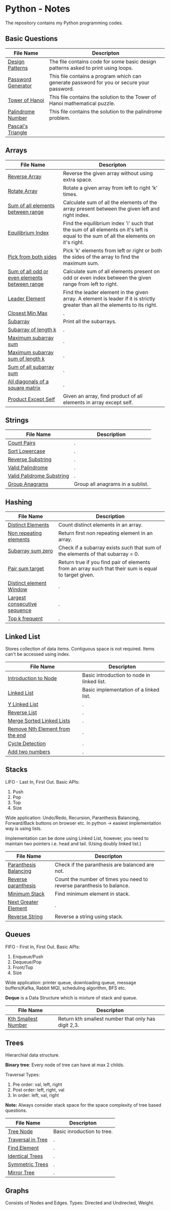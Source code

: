 # Python - Notes

The repository contains my Python programming codes.

## Basic Questions

|File Name | Descripton |
|---|---|
| [Design Patterns](/Python/DesignPatterns.py) | The file contains code for some basic design patterns asked to print using loops. |
| [Password Generator](/Python/PasswordGenerator.py) | This file contains a program which can generate password for you or secure your password. |
| [Tower of Hanoi](/Python/TowerOfHanoi.py) | This file contains the solution to the Tower of Hanoi mathematical puzzle. |
| [Palindrome Number](/Python/PalindromeNumber.py) | This file contains the solution to the palindrome problem. |
| [Pascal's Triangle](/Python/PascalTriangle.py) |  |

## Arrays

|File Name | Descripton |
|---|---|
| [Reverse Array](/Python/Arrays/reverseArray.py) | Reverse the given array without using extra space. |
| [Rotate Array](/Python/Arrays/rotateArray.py) | Rotate a given array from left to right 'k' times. |
| [Sum of all elements between range](/Python/Arrays/sumBtwLandR.py) | Calculate sum of all the elements of the array present between the given left and right index. |
| [Equilibrium Index](/Python/Arrays/equilibriumIndex.py) | Find the equilibrium index 'i' such that the sum of all elements on it's left is equal to the sum of all the elements on it's right. |
| [Pick from both sides](/Python/Arrays/pickFromBothSides.py) | Pick 'k' elements from left or right or both the sides of the array to find the maximum sum. |
| [Sum of all odd or even elements between range](/Python/Arrays/sumRangeOddEven.py) | Calculate sum of all elements present on odd or even index between the given range from left to right. |
| [Leader Element](/Python/Arrays/leaders.py) | Find the leader element in the given array. A element is leader if it is strictly greater than all the elements to its right. |
| [Closest Min Max](/Python/Arrays/closestMinMax.py) | . |
| [Subarray](/Python/Arrays/subarray.py) | Print all the subarrays. |
| [Subarray of length k](/Python/Arrays/subarrayK.py) | . |
| [Maximum subarray sum](/Python/Arrays/maxSubarraySum.py) | . |
| [Maximum subarray sum of length k](/Python/Arrays/maxSubarraySumK.py) | . |
| [Sum of all subarray sum](/Python/Arrays/allSubarraySum.py) | . |
| [All diagonals of a square matrix](/Python/Arrays/diagonalSquare.py) | . |
| [Product Except Self](/Python/Arrays/productExceptSelf.py) | Given an array, find product of all elements in array except self. |

## Strings

|File Name | Description |
|---|---|
| [Count Pairs](/Python/Strings/countPairs.py) | . |
| [Sort Lowercase](/Python/Strings/sortLowercase.py) | . |
| [Reverse Substring](/Python/Strings/reverseSubstring.py) | . |
| [Valid Palindrome](/Python/Strings/validPalindrome.py) | . |
| [Valid Palidrome Substring](/Python/Strings/validPalindromeSubstring.py) | . |
| [Group Anagrams](/Python/Strings/groupAnagrams.py) | Group all anagrams in a sublist. |

## Hashing

|File Name | Description |
|---|---|
| [Distinct Elements](/Python/Hashing/distinctElements.py) | Count distinct elements in an array. |
| [Non repeating elements](/Python//Hashing/nonRepeatingElement.py) | Return first non repeating element in an array. |
| [Subarray sum zero](/Python/Hashing/subarraySumZero.py) | Check if a subarray exists such that sum of the elements of that subarray = 0. |
| [Pair sum target](/Python/Hashing/pairSumTarget.py) | Return true if you find pair of elements from an array such that their sum is equal to target given. |
| [Distinct element Window](/Python/Hashing/distinctElementWindow.py) | . |
| [Largest consecutive sequence](/Python/Hashing/largestConsecutiveSequence.py) | . |
| [Top k frequent](/Python/Hashing/topKFrequent.py) | . |

## Linked List

Stores collection of data items. Contiguous space is not required.
Items can't be accessed using index.

|File Name | Descripton |
|---|---|
| [Introduction to Node](/Python/LinkedLists/node.py) | Basic introduction to node in linked list. |
| [Linked List](/Python/LinkedLists/LinkedList.py) | Basic implementation of a linked list. |
| [Y Linked List](/Python/LinkedLists/yLinkedList.py) | . |
| [Reverse List](/Python/LinkedLists/reverseList.py) | . |
| [Merge Sorted Linked Lists](/Python/LinkedLists/mergeSortedLL.py) | . |
| [Remove Nth Element from the end](/Python/LinkedLists/removeNthFromEnd.py) | . |
| [Cycle Detection](/Python/LinkedLists/cycleDetection.py) | . |
| [Add two numbers](/Python/LinkedLists/addTwoNumbers.py) | . |

## Stacks

LIFO - Last In, First Out.
Basic APIs:

1. Push
2. Pop
3. Top
4. Size

Wide application: Undo/Redo, Recursion, Paranthesis Balancing, Forward/Back buttons on browser etc.
In python -> easiest implementation way is using lists.

Implementation can be done using Linked List, however, you need to maintain two pointers i.e. head and tail. (Using doubly linked list.)

|File Name | Descripton |
|---|---|
| [Paranthesis Balancing](/Python/Stacks/paranthesisBalancing.py) | Check if the paranthesis are balanced are not. |
| [Reverse paranthesis](/Python/Stacks/reverseParanthesis.py) | Count the number of times you need to reverse paranthesis to balance. |
| [Minimum Stack](/Python/Stacks/minstack.py) | Find minimum element in stack. |
| [Next Greater Element](/Python/Stacks/nextGreaterElement.py) | . |
| [Reverse String](/Python/Stacks/reverseString.py) | Reverse a string using stack. |

## Queues

FIFO - First In, First Out.
Basic APIs:

1. Enqueue/Push
2. Dequeue/Pop
3. Front/Top
4. Size

Wide application: printer queue, downloading queue, message buffers(Kafka, Rabbit MQ), scheduling algorithm, BFS etc.

**Deque** is a Data Structure which is mixture of stack and queue.

|File Name | Descripton |
|---|---|
| [Kth Smallest Number](/Python/Queues/kthSmallestNumber.py) | Return kth smallest number that only has digit 2,3. |

## Trees

Hierarchial data structure.

**Binary tree**: Every node of tree can have at max 2 childs.

Traversal Types:

1. Pre order: val, left, right
2. Post order: left, right, val
3. In order: left, val, right

**Note:** Always consider stack space for the space complexity of tree based questions.

|File Name | Descripton |
|---|---|
| [Tree Node](/Python/Trees/treeNode.py) | Basic inroduction to tree. |
| [Traversal in Tree](/Python/Trees/traversal.py) | . |
| [Find Element](/Python/Trees/findElement.py) | . |
| [Identical Trees](/Python/Trees/identical.py) | . |
| [Symmetric Trees](/Python/Trees/symmetric.py) | . |
| [Mirror Tree](/Python/Trees/mirrorTree.py) | . |

## Graphs

Consists of Nodes and Edges.
Types: Directed and Undirected, Weight.
